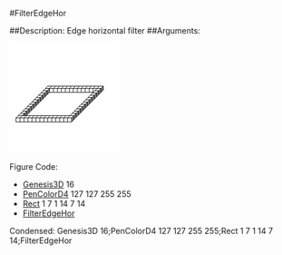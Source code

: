 #FilterEdgeHor

##Description: Edge horizontal filter
##Arguments: 

![](FilterEdgeHor.png)

Figure Code:
- [Genesis3D](Genesis3D.md) 16
- [PenColorD4](PenColorD4.md) 127 127 255 255
- [Rect](Rect.md) 1 7 1 14 7 14
- [FilterEdgeHor](FilterEdgeHor.md)

Condensed: Genesis3D 16;PenColorD4 127 127 255 255;Rect 1 7 1 14 7 14;FilterEdgeHor

